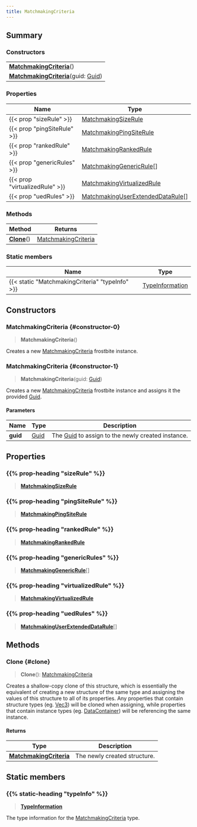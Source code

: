 ```yaml
---
title: MatchmakingCriteria
---
```


## Summary

### Constructors

|  |
| --- |
| **[MatchmakingCriteria](#constructor-0)**() |
| **[MatchmakingCriteria](#constructor-1)**(guid: [Guid](/vext/ref/shared/type/guid)) |

### Properties

| Name | Type |
| ---- | ---- |
| {{< prop "sizeRule" >}} | [MatchmakingSizeRule](/vext/ref/fb/matchmakingsizerule) |
| {{< prop "pingSiteRule" >}} | [MatchmakingPingSiteRule](/vext/ref/fb/matchmakingpingsiterule) |
| {{< prop "rankedRule" >}} | [MatchmakingRankedRule](/vext/ref/fb/matchmakingrankedrule) |
| {{< prop "genericRules" >}} | [MatchmakingGenericRule](/vext/ref/fb/matchmakinggenericrule)[] |
| {{< prop "virtualizedRule" >}} | [MatchmakingVirtualizedRule](/vext/ref/fb/matchmakingvirtualizedrule) |
| {{< prop "uedRules" >}} | [MatchmakingUserExtendedDataRule](/vext/ref/fb/matchmakinguserextendeddatarule)[] |

### Methods

| Method | Returns |
| ------ | ------- |
| **[Clone](#clone)**() | [MatchmakingCriteria](/vext/ref/fb/matchmakingcriteria) |

### Static members

| Name | Type |
| ---- | ---- |
| {{< static "MatchmakingCriteria" "typeInfo" >}} | [TypeInformation](/vext/ref/shared/type/typeinformation) |

## Constructors

### MatchmakingCriteria {#constructor-0}

> **MatchmakingCriteria**()

Creates a new [MatchmakingCriteria](/vext/ref/fb/matchmakingcriteria) frostbite instance.

### MatchmakingCriteria {#constructor-1}

> **MatchmakingCriteria**(guid: [Guid](/vext/ref/shared/type/guid))

Creates a new [MatchmakingCriteria](/vext/ref/fb/matchmakingcriteria) frostbite instance and assigns it the provided [Guid](/vext/ref/shared/type/guid).

#### Parameters

| Name | Type | Description |
| ---- | ---- | ----------- |
| **guid** | [Guid](/vext/ref/shared/type/guid) | The [Guid](/vext/ref/shared/type/guid) to assign to the newly created instance. |

## Properties

### {{% prop-heading "sizeRule" %}}

> **[MatchmakingSizeRule](/vext/ref/fb/matchmakingsizerule)**

### {{% prop-heading "pingSiteRule" %}}

> **[MatchmakingPingSiteRule](/vext/ref/fb/matchmakingpingsiterule)**

### {{% prop-heading "rankedRule" %}}

> **[MatchmakingRankedRule](/vext/ref/fb/matchmakingrankedrule)**

### {{% prop-heading "genericRules" %}}

> **[MatchmakingGenericRule](/vext/ref/fb/matchmakinggenericrule)**[]

### {{% prop-heading "virtualizedRule" %}}

> **[MatchmakingVirtualizedRule](/vext/ref/fb/matchmakingvirtualizedrule)**

### {{% prop-heading "uedRules" %}}

> **[MatchmakingUserExtendedDataRule](/vext/ref/fb/matchmakinguserextendeddatarule)**[]

## Methods

### Clone {#clone}

> **Clone**(): [MatchmakingCriteria](/vext/ref/fb/matchmakingcriteria)

Creates a shallow-copy clone of this structure, which is essentially the equivalent of creating a new structure of the same type and assigning the values of this structure to all of its properties. Any properties that contain structure types (eg. [Vec3](/vext/ref/shared/type/vec3)) will be cloned when assigning, while properties that contain instance types (eg. [DataContainer](/vext/ref/shared/type/datacontainer)) will be referencing the same instance.

#### Returns

| Type | Description |
| ---- | ----------- |
| **[MatchmakingCriteria](/vext/ref/fb/matchmakingcriteria)** | The newly created structure. |

## Static members

### {{% static-heading "typeInfo" %}}

> **[TypeInformation](/vext/ref/shared/type/typeinformation)**

The type information for the [MatchmakingCriteria](/vext/ref/fb/matchmakingcriteria) type.

